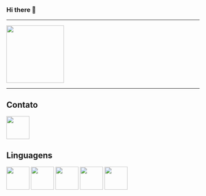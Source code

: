 ### Hi there 👋

<!--
**Ajhuly/Ajhuly** is a ✨ _special_ ✨ repository because its `README.md` (this file) appears on your GitHub profile.

Here are some ideas to get you started:

- 🔭 I’m currently working on ...
- 🌱 I’m currently learning ...
- 👯 I’m looking to collaborate on ...
- 🤔 I’m looking for help with ...
- 💬 Ask me about ...
- 📫 How to reach me: ...
- 😄 Pronouns: ...
- ⚡ Fun fact: ...
-->

----

<div>
<img height="150em" src="https://github-readme-stats.vercel.app/api?username=ajhuly&show_icons=true&theme=tokyonight"/>
</div>

----

## Contato

<div>

<a href="www.linkedin.com/in/juliana-r-silvestre-esposti">

<img src="https://cdn.jsdelivr.net/gh/devicons/devicon@latest/icons/linkedin/linkedin-original.svg" align="center" heigth="50" width="60">

</a>

</div>

## Linguagens

<div>


<img src="https://cdn.jsdelivr.net/gh/devicons/devicon@latest/icons/linux/linux-original.svg" align="center" heigth="50" width="60">
          

<img src="https://cdn.jsdelivr.net/gh/devicons/devicon@latest/icons/bash/bash-plain.svg" align="center" heigth="50" width="60">


<img src="https://cdn.jsdelivr.net/gh/devicons/devicon@latest/icons/docker/docker-plain.svg" align="center" heigth="50" width="60">

<img src="https://cdn.jsdelivr.net/gh/devicons/devicon@latest/icons/python/python-original.svg" align="center" heigth="50" width="60">
          

<img src="https://cdn.jsdelivr.net/gh/devicons/devicon@latest/icons/django/django-plain.svg" align="center" heigth="50" width="60">


</div>

